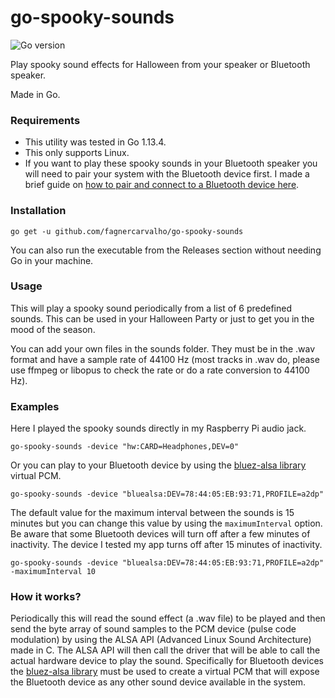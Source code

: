 # go-spooky-sounds

![Go version](https://img.shields.io/github/go-mod/go-version/fagnercarvalho/go-spooky-sounds)

Play spooky sound effects for Halloween from your speaker or Bluetooth speaker.

Made in Go.

### Requirements

- This utility was tested in Go 1.13.4.
- This only supports Linux.
- If you want to play these spooky sounds in your Bluetooth speaker you will need to pair your system with the Bluetooth device first. I made a brief guide on [how to pair and connect to a Bluetooth device here](https://gist.github.com/fagnercarvalho/2755eaa492a8aa27081e0e0fe7780d14).

### Installation

```
go get -u github.com/fagnercarvalho/go-spooky-sounds
```

You can also run the executable from the Releases section without needing Go in your machine.

### Usage

This will play a spooky sound periodically from a list of 6 predefined sounds. This can be used in your Halloween Party or just to get you in the mood of the season.

You can add your own files in the sounds folder. They must be in the .wav format and have a sample rate of 44100 Hz (most tracks in .wav do, please use ffmpeg or libopus to check the rate or do a rate conversion to 44100 Hz).

### Examples

Here I played the spooky sounds directly in my Raspberry Pi audio jack.

```
go-spooky-sounds -device "hw:CARD=Headphones,DEV=0"
```

Or you can play to your Bluetooth device by using the [bluez-alsa library](https://github.com/Arkq/bluez-alsa) virtual PCM.

```
go-spooky-sounds -device "bluealsa:DEV=78:44:05:EB:93:71,PROFILE=a2dp"
```

The default value for the maximum interval between the sounds is 15 minutes but you can change this value by using the `maximumInterval` option. Be aware that some Bluetooth devices will turn off after a few minutes of inactivity. The device I tested my app turns off after 15 minutes of inactivity.

```
go-spooky-sounds -device "bluealsa:DEV=78:44:05:EB:93:71,PROFILE=a2dp" -maximumInterval 10
```

### How it works?

Periodically this will read the sound effect (a .wav file) to be played and then send the byte array of sound samples to the PCM device (pulse code modulation) by using the ALSA API (Advanced Linux Sound Architecture) made in C. The ALSA API will then call the driver that will be able to call the actual hardware device to play the sound. Specifically for Bluetooth devices the [bluez-alsa library](https://github.com/Arkq/bluez-alsa) must be used to create a virtual PCM that will expose the Bluetooth device as any other sound device available in the system.

